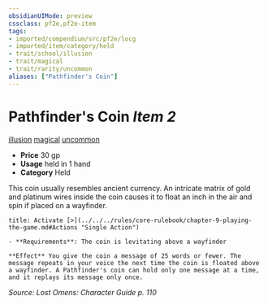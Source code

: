 ```yaml
---
obsidianUIMode: preview
cssclass: pf2e,pf2e-item
tags:
- imported/compendium/src/pf2e/locg
- imported/item/category/held
- trait/school/illusion
- trait/magical
- trait/rarity/uncommon
aliases: ["Pathfinder's Coin"]
---
```

# Pathfinder's Coin *Item 2*  
[illusion](illusion.md)  [magical](magical.md)  [uncommon](uncommon.md)  

- **Price** 30 gp
- **Usage** held in 1 hand
- **Category** Held

This coin usually resembles ancient currency. An intricate matrix of gold and platinum wires inside the coin causes it to float an inch in the air and spin if placed on a wayfinder.

```ad-embed-ability
title: Activate [>](../../../rules/core-rulebook/chapter-9-playing-the-game.md#Actions "Single Action")

- **Requirements**: The coin is levitating above a wayfinder

**Effect** You give the coin a message of 25 words or fewer. The message repeats in your voice the next time the coin is floated above a wayfinder. A Pathfinder's coin can hold only one message at a time, and it replays its message only once.
```

*Source: Lost Omens: Character Guide p. 110*
